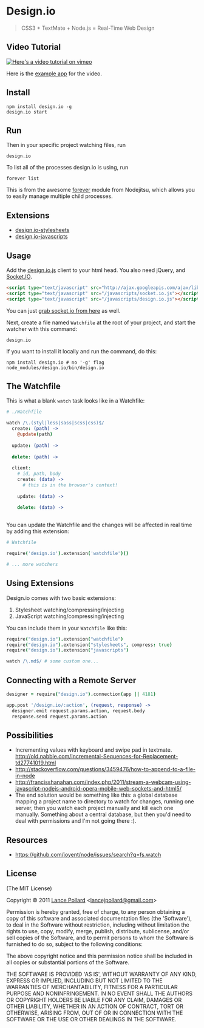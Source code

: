 # Design.io

> CSS3 + TextMate + Node.js = Real-Time Web Design

## Video Tutorial

[![Here's a video tutorial on vimeo](http://i.imgur.com/JunAS.png)](http://player.vimeo.com/video/31589739?title=0&amp;byline=0&amp;portrait=0&autoplay=true)

Here is the [example app](https://github.com/viatropos/design.io-example) for the video.

## Install

```
npm install design.io -g
design.io start
```

## Run

Then in your specific project watching files, run

```
design.io
```

To list all of the processes design.io is using, run

```
forever list
```

This is from the awesome [forever](https://github.com/nodejitsu/forever) module from Nodejitsu, which allows you to easily manage multiple child processes.

## Extensions

- [design.io-stylesheets](https://github.com/viatropos/design.io-stylesheets)
- [design.io-javascripts](https://github.com/viatropos/design.io-javascripts)

## Usage

Add the [design.io.js](https://raw.github.com/viatropos/design.io/master/design.io.js) client to your html head.  You also need jQuery, and [Socket.IO](http://socket.io/).

``` html
<script type="text/javascript" src="http://ajax.googleapis.com/ajax/libs/jquery/1.7.0/jquery.min.js"></script>
<script type="text/javascript" src="/javascripts/socket.io.js"></script>
<script type="text/javascript" src="/javascripts/design.io.js"></script>
```

You can just [grab socket.io from here](https://raw.github.com/viatropos/design.io/master/spec/app/javascripts/socket.io.js) as well.

Next, create a file named `Watchfile` at the root of your project, and start the watcher with this command:

```
design.io
```

If you want to install it locally and run the command, do this:

```
npm install design.io # no '-g' flag
node_modules/design.io/bin/design.io
```

## The Watchfile

This is what a blank `watch` task looks like in a Watchfile:

``` coffeescript
# ./Watchfile

watch /\.(styl|less|sass|scss|css)$/
  create: (path) ->
    @update(path)
    
  update: (path) ->
      
  delete: (path) ->
  
  client:
    # id, path, body
    create: (data) ->
      # this is in the browser's context!
    
    update: (data) ->
      
    delete: (data) ->
      
```

You can update the Watchfile and the changes will be affected in real time by adding this extension:

``` coffeescript
# Watchfile

require('design.io').extension('watchfile')()

# ... more watchers
```

## Using Extensions

Design.io comes with two basic extensions:

1. Stylesheet watching/compressing/injecting
2. JavaScript watching/compressing/injecting

You can include them in your `Watchfile` like this:

``` coffeescript
require("design.io").extension("watchfile")
require("design.io").extension("stylesheets", compress: true)
require("design.io").extension("javascripts")

watch /\.md$/ # some custom one...
```

## Connecting with a Remote Server

``` coffeescript
designer = require("design.io").connection(app || 4181)

app.post '/design.io/:action', (request, response) ->
  designer.emit request.params.action, request.body
  response.send request.params.action
```

## Possibilities

- Incrementing values with keyboard and swipe pad in textmate.  http://old.nabble.com/Incremental-Sequences-for-Replacement-td27741019.html
- http://stackoverflow.com/questions/3459476/how-to-append-to-a-file-in-node
- http://francisshanahan.com/index.php/2011/stream-a-webcam-using-javascript-nodejs-android-opera-mobile-web-sockets-and-html5/
- The end solution would be something like this: a global database mapping a project name to directory to watch for changes, running one server, then you watch each project manually and kill each one manually.  Something about a central database, but then you'd need to deal with permissions and I'm not going there :).

## Resources

- https://github.com/joyent/node/issues/search?q=fs.watch

## License

(The MIT License)

Copyright &copy; 2011 [Lance Pollard](http://twitter.com/viatropos) &lt;lancejpollard@gmail.com&gt;

Permission is hereby granted, free of charge, to any person obtaining a copy of this software and associated documentation files (the 'Software'), to deal in the Software without restriction, including without limitation the rights to use, copy, modify, merge, publish, distribute, sublicense, and/or sell copies of the Software, and to permit persons to whom the Software is furnished to do so, subject to the following conditions:

The above copyright notice and this permission notice shall be included in all copies or substantial portions of the Software.

THE SOFTWARE IS PROVIDED 'AS IS', WITHOUT WARRANTY OF ANY KIND, EXPRESS OR IMPLIED, INCLUDING BUT NOT LIMITED TO THE WARRANTIES OF MERCHANTABILITY, FITNESS FOR A PARTICULAR PURPOSE AND NONINFRINGEMENT. IN NO EVENT SHALL THE AUTHORS OR COPYRIGHT HOLDERS BE LIABLE FOR ANY CLAIM, DAMAGES OR OTHER LIABILITY, WHETHER IN AN ACTION OF CONTRACT, TORT OR OTHERWISE, ARISING FROM, OUT OF OR IN CONNECTION WITH THE SOFTWARE OR THE USE OR OTHER DEALINGS IN THE SOFTWARE.
